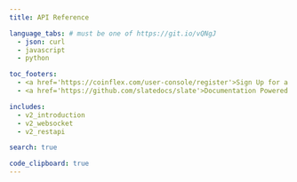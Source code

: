 ```yaml
---
title: API Reference

language_tabs: # must be one of https://git.io/vQNgJ
  - json: curl
  - javascript
  - python

toc_footers:
  - <a href='https://coinflex.com/user-console/register'>Sign Up for a Developer Key</a>
  - <a href='https://github.com/slatedocs/slate'>Documentation Powered by Slate</a>

includes:
  - v2_introduction
  - v2_websocket
  - v2_restapi

search: true

code_clipboard: true
---
```

